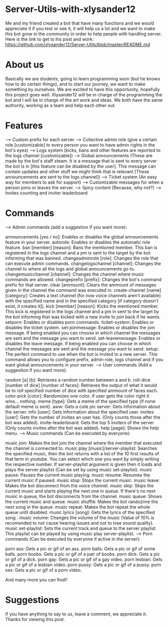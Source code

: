 # Server-Utils-with-xlysander12
Me and my friend created a bot that have many functions and we would appreciate it if you test or see it, it will help us a lot and we want to make this bot grow in the community in order to help people with handling server.
Here is the link to get to his post and work: https://github.com/xlysander12/Server-Utils/blob/master/README.md
# About us
Basically we are students, going to learn programming soon (but he knows how to do certain things), and to start our journey, we want to make something by ourselves. We are excited to have this opportunity, hopefully this project goes well. Xlysander12 will be in charge of the programming the bot and I will be in charge of the art work and ideas.
We both have the same authority, working as a team and help each other out.
# Features
--> Custom prefix for each server
--> Collective admin role (give a certain role [customizable] to every person you want to have admin rights in the bot's eyes)
--> Logs system (kicks, bans and other features are reported to the logs channel [customizable])
--> Global announcements (These are made by the bot's staff steam. It is a message that is sent to every server the bot is in [this feature can be disabled by the user]. This message can contain updates and other stuff we might think that is relevant [These announcements are sent to the logs channel])
--> Ticket system (An easy way for members to ask for support)
--> Customizable messages for when a person joins or leaves the server.
--> Spicy content (Because, why not?)
--> Invites counting and inviter leaderboard
# Commands
--> Admin commands (add a suggestion if you want more):

announcements [yes / no]:
Enables or disables the global announcements feature in your server.
autorole:
Enables or disables the automatic role feature.
ban [member] [reason]:
Bans the mentioned member. This ban is registered in the logs channel and a pm is sent to the target by the bot informing that was banned.
changeadminrole [role]:
Changes the role that can execute admin commands.
changelogschannel [channel]:
Changes the channel to where all the logs and global announcements go to.
changemusicchannel [channel]:
Changes the channel where music commands are allowed.
changeprefix [prefix]:
Changes the bot's command prefix for that server.
clear [ammount]:
Clears the ammount of messages given in the channel the command was executed in.
create-channel [name] [category]:
Creates a text channel (for now voice channels aren't available) with the specified name and in the specified category [if category doesn't exist, it creates it]).
kick [member] [reason]:
Kicks the mentioned member. This kick is registered in the logs channel and a pm in sent to the target by the bot informing that was kicked with a new invite to join back if he wants.
setporn:
Enables or disables porn commands.
ticket-system:
Enables or disables the ticket system.
set-joinmessage:
Enables or disables the join message. If being enabled you can choose in which channel the messages are sent and the message you want to send.
set-leavemessage:
Enables or disables the leave message. If being enabled you can choose in which channel the messages are sent and the message you want to send.
setup:
The perfect command to use when the bot is invited to a new server. This command allows you to configure prefix, admin role, logs channel and if you want global announcements in your server.
--> User commands (Add a suggestion if you want more):

random [a] [b]:
Retrieves a random number between a and b.
roll-dice [number of dice] [number of faces]:
Retrieves the output of what it would be to roll specified number of dice with specified ammount of faces each.
color-pick [color]:
Randomizes one color, if user gets the color right it wins... nothing.
meme [type]:
Gets a meme of the specified type (if none default meme is sent).
aww:
Gets a cute pic
server:
Gets information about the server.
info [user]:
Gets information about the specified user.
invites [user]:
Gets the number of invites an user has. (Only counts those after the bot was added).
invite-leaderboard:
Gets the top 5 inviters of the server (Only counts invites after the bot was added).
help [page]:
Shows the help menu.
--> Music commands (Can be executed by everyone):

music join:
Makes the bot join the channel where the member that executed the channel is connected to.
music play [music]/server-playlist:
Searches the specified music, then the bot returns with a list of the 10 first results of that term in youtube. You can select which one you want by simply writing the respective number. If server-playlist argument is given then it loads and plays the server playlist (Can be set by using music set-playlist).
music pause:
Pauses the current music playing.
music resume:
Resumes the current music if paused.
music stop:
Stops the current music.
music leave:
Makes the bot disconnect from the voice channel.
music skip:
Skips the current music and starts playing the next one in queue. If there's no next music in queue, the bot disconnects from the channel.
music queue:
Shows the current music and queue.
music shuffle:
Makes the bot randozime the next song in the queue.
music repeat:
Makes the bot repeat the whole queue until disabled.
music lyrics [song]:
Gets the lyrics of the specified song .
music volume:
Changes the volume of the music (Value of 10% is recomended to not cause hearing issues and not to lose sound quality).
music set-playlist:
Sets the current track and queue to the server playlist. This playlist can be played by using music play server-playlist.
--> Porn commands (Can be executed by everyone if active in the server):

porn ass:
Gets a pic or gif of an ass.
porn balls:
Gets a pic or gif of some balls.
porn boobs:
Gets a pic or gif of a pair of boobs.
porn dick:
Gets a pic or gif of a dick.
porn gay:
Gets a pic or gif of a gay video.
porn lesbian:
Gets a pic or gif of a lesbian video.
porn pussy:
Gets a pic or gif of a pussy.
porn sex:
Gets a pic or gif of a porn video.

And many more you can find!!
# Suggestions
If you have anything to say to us, leave a comment, we appreciate it. Thanks for viewing this post.
